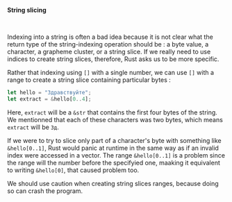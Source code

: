 **String slicing**

<br>

Indexing into a string is often a bad idea because it is not clear what the return type of the string-indexing
operation should be : a byte value, a character, a grapheme cluster, or a string slice. If we really need to
use indices to create string slices, therefore, Rust asks us to be more specific.

Rather that indexing using `[]` with a single number, we can use `[]` with a range to create a string slice
containing particular bytes :

```rust
let hello = "Здравствуйте";
let extract = &hello[0..4];
```

Here, `extract` will be a `&str` that contains the first four bytes of the string. We mentionned that each
of these characters was two bytes, which means `extract` will be `Зд`.

If we were to try to slice only part of a character's byte with something like `&hello[0..1]`, Rust would
panic at runtime in the same way as if an invalid index were accessed in a vector.
The range `&hello[0..1]` is a problem since the range will the number before the specifyied one, maaking it
equivalent to writing `&hello[0]`, that caused problem too.

We should use caution when creating string slices ranges, because doing so can crash the program.
